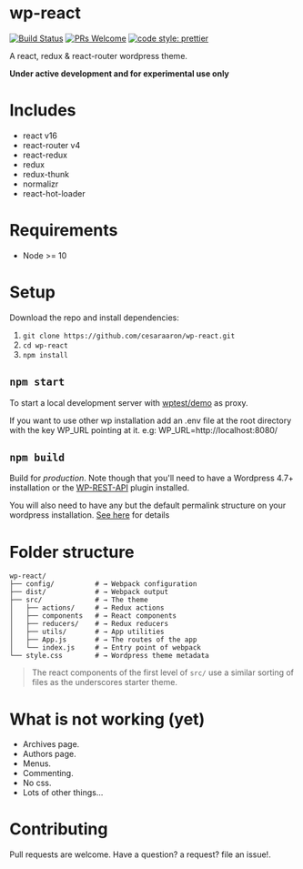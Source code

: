 # wp-react
[![Build Status](https://travis-ci.org/cesaraaron/wp-react.svg?branch=master)](https://travis-ci.org/cesaraaron/wp-react)
[![PRs Welcome](https://img.shields.io/badge/PRs-welcome-brightgreen.svg?style=flat-square)](http://makeapullrequest.com)
[![code style: prettier](https://img.shields.io/badge/code_style-prettier-ff69b4.svg?style=flat-square)](https://github.com/prettier/prettier)

A react, redux & react-router wordpress theme.

**Under active development and for experimental use only**

# Includes
* react v16
* react-router v4
* react-redux
* redux
* redux-thunk
* normalizr
* react-hot-loader

# Requirements
* Node >= 10

# Setup
Download the repo and install dependencies:
1. `git clone https://github.com/cesaraaron/wp-react.git`
2. `cd wp-react`
3. `npm install`

## `npm start`
To start a local development server with [wptest/demo](http://wptest.io/demo) as proxy.

If you want to use other wp installation add an .env file at the root directory with the key WP_URL pointing at it. e.g: WP_URL=http://localhost:8080/


## `npm build`
Build for *production*.
Note though that you'll need to have a Wordpress 4.7+ installation or the [WP-REST-API](https://wordpress.org/plugins/json-rest-api/) plugin installed.

You will also need to have any but the default permalink structure on your wordpress installation. [See here](https://codex.wordpress.org/Settings_Permalinks_Screen) for details


# Folder structure
```
wp-react/
├── config/          # → Webpack configuration
├── dist/            # → Webpack output
├── src/             # → The theme
│   ├── actions/     # → Redux actions
│   ├── components   # → React components
│   ├── reducers/    # → Redux reducers
│   ├── utils/       # → App utilities
│   ├── App.js       # → The routes of the app
│   └── index.js     # → Entry point of webpack
└── style.css        # → Wordpress theme metadata
```
> The react components of the first level of `src/` use a similar sorting of files as the underscores starter theme.

# What is not working (yet)
* Archives page.
* Authors page.
* Menus.
* Commenting.
* No css.
* Lots of other things...

# Contributing
Pull requests are welcome. Have a question? a request? file an issue!.
